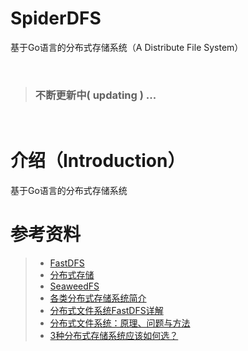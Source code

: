 # SpiderDFS
基于Go语言的分布式存储系统（A Distribute File System）

<br>

> ### 不断更新中( updating ) ...

<br>

# 介绍（Introduction）
基于Go语言的分布式存储系统

# 参考资料
> * [FastDFS](https://www.jianshu.com/p/1c71ae024e5e)
> * [分布式存储](https://www.cnblogs.com/glacierh/category/835705.html)
> * [SeaweedFS](https://github.com/chrislusf/seaweedfs)
> * [各类分布式存储系统简介](https://blog.csdn.net/wendowswd/article/details/78319323)
> * [分布式文件系统FastDFS详解](http://www.ityouknow.com/fastdfs/2018/01/06/distributed-file-system-fastdfs.html)
> * [分布式文件系统：原理、问题与方法](https://blog.csdn.net/it_yuan/article/details/8980849)
> * [3种分布式存储系统应该如何选？](https://blog.csdn.net/dashenghuahua/article/details/52668327)